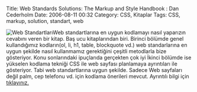 Title: Web Standards Solutions: The Markup and Style Handbook : Dan Cederholm 
Date: 2006-08-11 00:32
Category: CSS, Kitaplar
Tags: CSS, markup, solution, standart, web

![Web Standartları][]Web standartlarına en uygun kodlamayı nasıl
yaparızın cevabını veren bir kitap. Baş ucu kitaplarından biri. Birinci
bölümde genel kullandığımız kodların(ol, li, h1, table, blockquote vd.)
web standarlarına en uygun şekilde nasıl kullanmamız gerektiğini çeşitli
metodlarla bize gösteriyor. Konu sonlarındaki ipuçlarıda gerçekten çok
iyi İkinci bölümde ise yükselen kodlama tekniği CSS ile web sayfası
planlamaya ayrıntıları ile gösteriyor. Tabi web standartlarına uygun
şekilde. Sadece Web sayfaları değil palm, cep telefonu vd. için kodlama
önerileri mevcut. Ayrıntılı bilgi için [tıklayınız.][]

  [Web Standartları]: http://www.fatihhayrioglu.com/wp-content/solutions_cover.thumbnail.gif
  [tıklayınız.]: http://www.simplebits.com/publications/solutions/
